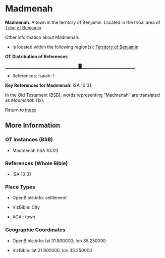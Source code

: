 # Madmenah
**Madmenah**. 
A town in the territory of Benjamin. 
Located in the tribal area of [Tribe of Benjamin](../../../groups/md/acai/Benjamin.md). 




Other information about Madmenah:


* Is located within the following region(s): 
[Territory of Benjamin](TerritoryOfBenjamin.md). 


**OT Distribution of References**

▁▁▁▁▁▁▁▁▁▁▁▁▁▁▁▁▁▁▁▁▁▁█▁▁▁▁▁▁▁▁▁▁▁▁▁▁▁▁
* References: Isaiah: 1



**Key References for Madmenah**: 
ISA 10:31. 


In the Old Testament (BSB), words representing “Madmenah” are translated as 
*Madmenah* (1x). 




Return to [Index](00-Index.md)

## More Information

### OT Instances (BSB)

* Madmenah (ISA 10:31)



### References (Whole Bible)

* ISA 10:31


### Place Types

* OpenBible.info: settlement

* VizBible: City

* ACAI: town



### Geographic Coordinates

* OpenBible.info: lat 31.800000; lon 35.250000

* VizBible: lat 31.800000; lon 35.250000




